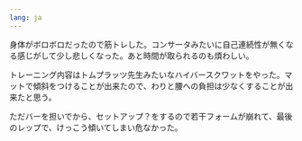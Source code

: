 ```yaml
---
lang: ja
---
```


身体がボロボロだったので筋トレした。コンサータみたいに自己連続性が無くなる感じがして少し悲しくなった。あと時間が取られるのも煩わしい。

トレーニング内容はトムプラッツ先生みたいなハイバースクワットをやった。マットで傾斜をつけることが出来たので、わりと腰への負担は少なくすることが出来たと思う。

ただバーを担いでから、セットアップ？をするので若干フォームが崩れて、最後のレップで、けっこう傾いてしまい危なかった。
